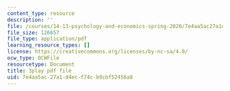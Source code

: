 ```yaml
---
content_type: resource
description: ''
file: /courses/14-13-psychology-and-economics-spring-2020/7e4aa5ac27a1d4ecf74cb9cbf52456a8_lD_73cro7wc.pdf
file_size: 126657
file_type: application/pdf
learning_resource_types: []
license: https://creativecommons.org/licenses/by-nc-sa/4.0/
ocw_type: OCWFile
resourcetype: Document
title: 3play pdf file
uid: 7e4aa5ac-27a1-d4ec-f74c-b9cbf52456a8
---
```

